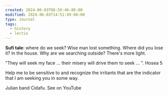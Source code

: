 ```yaml
---
created: 2024-06-03T08:59:46-06:00
modified: 2024-06-03T14:51:49-06:00
type: Journal
tags:
  - history
  - lectio
---
```


**Sufi tale**: where do we seek? Wise man lost something. Where did you lose it? In the house. Why are we searching outside? There's more light.

"They will seek my face ... their misery will drive them to seek ... ". Hosea 5

Help me to be sensitive to and recognize the irritants that are the indicator that I am seeking you in some way.

Julian band Cidafu. See on YouTube

